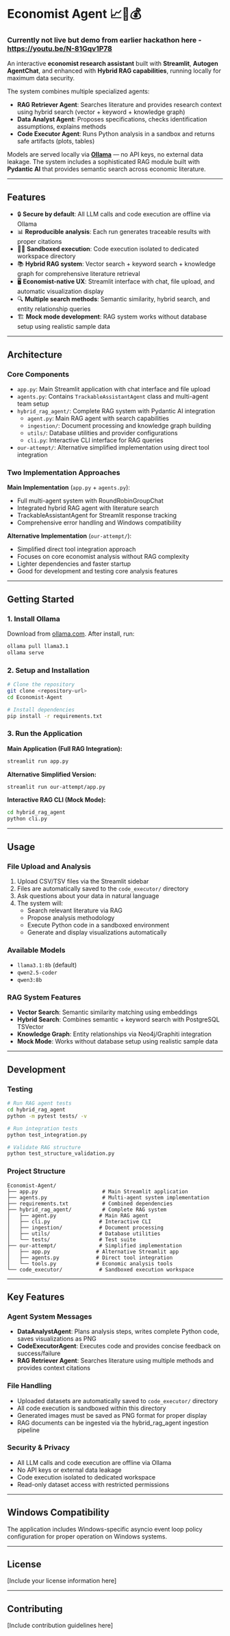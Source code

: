 # Economist Agent 📈🏦💰

### Currently not live but demo from earlier hackathon here - https://youtu.be/N-81Gqv1P78

An interactive **economist research assistant** built with **Streamlit**, **Autogen AgentChat**, and enhanced with **Hybrid RAG capabilities**, running locally for maximum data security.

The system combines multiple specialized agents:
- **RAG Retriever Agent**: Searches literature and provides research context using hybrid search (vector + keyword + knowledge graph)
- **Data Analyst Agent**: Proposes specifications, checks identification assumptions, explains methods
- **Code Executor Agent**: Runs Python analysis in a sandbox and returns safe artifacts (plots, tables)

Models are served locally via **[Ollama](https://ollama.com/)** — no API keys, no external data leakage. The system includes a sophisticated RAG module built with **Pydantic AI** that provides semantic search across economic literature.

---

## Features

- 🔒 **Secure by default**: All LLM calls and code execution are offline via Ollama
- 📊 **Reproducible analysis**: Each run generates traceable results with proper citations
- 🧑‍💻 **Sandboxed execution**: Code execution isolated to dedicated workspace directory
- 📚 **Hybrid RAG system**: Vector search + keyword search + knowledge graph for comprehensive literature retrieval
- 🖥️ **Economist-native UX**: Streamlit interface with chat, file upload, and automatic visualization display
- 🔍 **Multiple search methods**: Semantic similarity, hybrid search, and entity relationship queries
- 🏗️ **Mock mode development**: RAG system works without database setup using realistic sample data

---

## Architecture

### Core Components

- `app.py`: Main Streamlit application with chat interface and file upload
- `agents.py`: Contains `TrackableAssistantAgent` class and multi-agent team setup
- `hybrid_rag_agent/`: Complete RAG system with Pydantic AI integration
  - `agent.py`: Main RAG agent with search capabilities
  - `ingestion/`: Document processing and knowledge graph building
  - `utils/`: Database utilities and provider configurations
  - `cli.py`: Interactive CLI interface for RAG queries
- `our-attempt/`: Alternative simplified implementation using direct tool integration

### Two Implementation Approaches

**Main Implementation** (`app.py` + `agents.py`):
- Full multi-agent system with RoundRobinGroupChat
- Integrated hybrid RAG agent with literature search
- TrackableAssistantAgent for Streamlit response tracking
- Comprehensive error handling and Windows compatibility

**Alternative Implementation** (`our-attempt/`):
- Simplified direct tool integration approach
- Focuses on core economist analysis without RAG complexity
- Lighter dependencies and faster startup
- Good for development and testing core analysis features

---

## Getting Started

### 1. Install Ollama
Download from [ollama.com](https://ollama.com). After install, run:

```bash
ollama pull llama3.1
ollama serve
```

### 2. Setup and Installation

```bash
# Clone the repository
git clone <repository-url>
cd Economist-Agent

# Install dependencies
pip install -r requirements.txt
```

### 3. Run the Application

**Main Application (Full RAG Integration):**
```bash
streamlit run app.py
```

**Alternative Simplified Version:**
```bash
streamlit run our-attempt/app.py
```

**Interactive RAG CLI (Mock Mode):**
```bash
cd hybrid_rag_agent
python cli.py
```

---

## Usage

### File Upload and Analysis
1. Upload CSV/TSV files via the Streamlit sidebar
2. Files are automatically saved to the `code_executor/` directory
3. Ask questions about your data in natural language
4. The system will:
   - Search relevant literature via RAG
   - Propose analysis methodology
   - Execute Python code in a sandboxed environment
   - Generate and display visualizations automatically

### Available Models
- `llama3.1:8b` (default)
- `qwen2.5-coder`
- `qwen3:8b`

### RAG System Features
- **Vector Search**: Semantic similarity matching using embeddings
- **Hybrid Search**: Combines semantic + keyword search with PostgreSQL TSVector
- **Knowledge Graph**: Entity relationships via Neo4j/Graphiti integration
- **Mock Mode**: Works without database setup using realistic sample data

---

## Development

### Testing
```bash
# Run RAG agent tests
cd hybrid_rag_agent
python -m pytest tests/ -v

# Run integration tests
python test_integration.py

# Validate RAG structure
python test_structure_validation.py
```

### Project Structure
```
Economist-Agent/
├── app.py                     # Main Streamlit application
├── agents.py                  # Multi-agent system implementation
├── requirements.txt           # Combined dependencies
├── hybrid_rag_agent/          # Complete RAG system
│   ├── agent.py              # Main RAG agent
│   ├── cli.py                # Interactive CLI
│   ├── ingestion/            # Document processing
│   ├── utils/                # Database utilities
│   └── tests/                # Test suite
├── our-attempt/              # Simplified implementation
│   ├── app.py               # Alternative Streamlit app
│   ├── agents.py            # Direct tool integration
│   └── tools.py             # Economic analysis tools
└── code_executor/            # Sandboxed execution workspace
```

---

## Key Features

### Agent System Messages
- **DataAnalystAgent**: Plans analysis steps, writes complete Python code, saves visualizations as PNG
- **CodeExecutorAgent**: Executes code and provides concise feedback on success/failure
- **RAG Retriever Agent**: Searches literature using multiple methods and provides context citations

### File Handling
- Uploaded datasets are automatically saved to `code_executor/` directory
- All code execution is sandboxed within this directory
- Generated images must be saved as PNG format for proper display
- RAG documents can be ingested via the hybrid_rag_agent ingestion pipeline

### Security & Privacy
- All LLM calls and code execution are offline via Ollama
- No API keys or external data leakage
- Code execution isolated to dedicated workspace
- Read-only dataset access with restricted permissions

---

## Windows Compatibility

The application includes Windows-specific asyncio event loop policy configuration for proper operation on Windows systems.

---

## License

[Include your license information here]

---

## Contributing

[Include contribution guidelines here]
